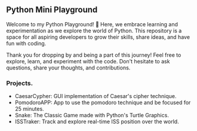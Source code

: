 ## Python Mini Playground

Welcome to my Python Playground! 🐍 Here, we embrace learning and experimentation as we explore the world of Python. This repository is a space for all aspiring developers to grow their skills, share ideas, and have fun with coding.

Thank you for dropping by and being a part of this journey! Feel free to explore, learn, and experiment with the code. Don't hesitate to ask questions, share your thoughts, and contributions.

### Projects.
- CaesarCypher: GUI implementation of Caesar's cipher technique.
- PomodoroAPP: App to use the pomodoro technique and be focused for 25 minutes.
- Snake: The Classic Game made with Python's Turtle Graphics.
- ISSTraker: Track and explore real-time ISS position over the world.